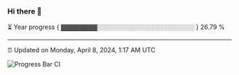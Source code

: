 ### Hi there 👋

⏳ Year progress { ▓▓▓▓▓▓▓▓░░░░░░░░░░░░░░░░░░░░░░ } 26.79 %

---

⏰ Updated on Monday, April 8, 2024, 1:17 AM UTC

![Progress Bar CI](https://github.com/arthurbuhl/arthurbuhl/workflows/Progress%20Bar%20CI/badge.svg)
